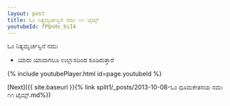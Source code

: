 ```yaml
---
layout: post
title: ಓಂ ನಿತ್ಯಮ್ವರ್ಚಸ್ವಿನೆ ನಮಃ ೧೧ ಟೈಮ್ಸ್
youtubeId: fPQnHs_hiI4
---
```

 
 
 ಓಂ ನಿತ್ಯಮ್ವರ್ಚಸ್ವಿನೆ ನಮಃ  
 
 -  ಯಾರು ಯಾವಾಗಲೂ ಉಲ್ಲಾಸದಿಂದ ಕೂಡಿರುತ್ತಾರೆ 
 
  
 
  
 
 
 
 
 
 


{% include youtubePlayer.html id=page.youtubeId %}
 
[Next]({{ site.baseurl }}{% link  split1/_posts/2013-10-08-ಓಂ ಧೂಮಕೇತನಯ ನಮಃ ೧೧ ಟೈಮ್ಸ್.md%})
 
